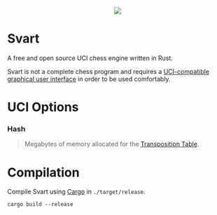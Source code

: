 <div align="center">
    <img src="https://github.com/crippa1337/svart/blob/master/banner.jpg">
</div>

# Svart

A free and open source UCI chess engine written in Rust.

Svart is not a complete chess program and requires a <a href="https://www.chessprogramming.org/UCI#GUIs">UCI-compatible graphical user interface</a> in order to be used comfortably.


# UCI Options
### Hash
> Megabytes of memory allocated for the <a href="https://en.wikipedia.org/wiki/Transposition_table">Transposition Table</a>.
    
    
# Compilation
Compile Svart using <a href="https://doc.rust-lang.org/cargo/">Cargo</a> in ``./target/release``.

    cargo build --release